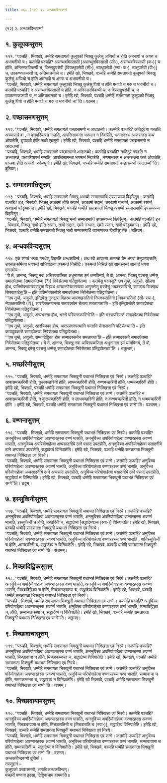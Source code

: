 ```yaml
---
title: ०६८ (१२) २. अन्धकविन्दवग्गो

---
```

(१२) २. अन्धकविन्दवग्गो  


## १. कुलूपकसुत्तम्

१११. ‘‘पञ्चहि , भिक्खवे, धम्मेहि समन्नागतो कुलूपको भिक्खु कुलेसु अप्पियो च होति अमनापो च अगरु च अभावनीयो च। कतमेहि पञ्चहि? असन्थवविस्सासी [असन्थुतविस्सासी (सी॰), असन्धवविस्सासी (क॰)] च होति, अनिस्सरविकप्पी च, विस्सट्ठुपसेवी [वियत्थुपसेवी (सी॰), ब्यत्थुपसेवी (स्या॰ कं॰), व्यत्तूपसेवी (पी॰)] च, उपकण्णकजप्पी च, अतियाचनको च। इमेहि खो, भिक्खवे, पञ्चहि धम्मेहि समन्नागतो कुलूपको भिक्खु कुलेसु अप्पियो च होति अमनापो च अगरु च अभावनीयो च।  
‘‘पञ्चहि, भिक्खवे, धम्मेहि समन्नागतो कुलूपको भिक्खु कुलेसु पियो च होति मनापो च गरु च भावनीयो च। कतमेहि पञ्चहि? न असन्थवविस्सासी च होति, न अनिस्सरविकप्पी च, न विस्सट्ठुपसेवी च, न उपकण्णकजप्पी च, न अतियाचनको च। इमेहि खो, भिक्खवे, पञ्चहि धम्मेहि समन्नागतो कुलूपको भिक्खु कुलेसु पियो च होति मनापो च गरु च भावनीयो चा’’ति। पठमम्।  


## २. पच्छासमणसुत्तम्

११२. ‘‘पञ्चहि, भिक्खवे, धम्मेहि समन्नागतो पच्छासमणो न आदातब्बो। कतमेहि पञ्चहि? अतिदूरे वा गच्छति अच्चासन्ने वा , न पत्तपरियापन्नं गण्हति, आपत्तिसामन्ता भणमानं न निवारेति, भणमानस्स अन्तरन्तरा कथं ओपातेति, दुप्पञ्ञो होति जळो एळमूगो। इमेहि खो, भिक्खवे, पञ्चहि धम्मेहि समन्नागतो पच्छासमणो न आदातब्बो।  
‘‘पञ्चहि, भिक्खवे, धम्मेहि समन्नागतो पच्छासमणो आदातब्बो। कतमेहि पञ्चहि? नातिदूरे गच्छति न अच्चासन्ने, पत्तपरियापन्नं गण्हति, आपत्तिसामन्ता भणमानं निवारेति , भणमानस्स न अन्तरन्तरा कथं ओपातेति, पञ्ञवा होति अजळो अनेळमूगो। इमेहि खो, भिक्खवे, पञ्चहि धम्मेहि समन्नागतो पच्छासमणो आदातब्बो’’ति। दुतियम्।  


## ३. सम्मासमाधिसुत्तम्

११३. ‘‘पञ्चहि, भिक्खवे, धम्मेहि समन्नागतो भिक्खु अभब्बो सम्मासमाधिं उपसम्पज्ज विहरितुम्। कतमेहि पञ्चहि? इध, भिक्खवे, भिक्खु अक्खमो होति रूपानं, अक्खमो सद्दानं, अक्खमो गन्धानं, अक्खमो रसानं, अक्खमो फोट्ठब्बानम्। इमेहि खो, भिक्खवे, पञ्चहि धम्मेहि समन्नागतो भिक्खु अभब्बो सम्मासमाधिं उपसम्पज्ज विहरितुम्।  
‘‘पञ्चहि, भिक्खवे, धम्मेहि समन्नागतो भिक्खु भब्बो सम्मासमाधिं उपसम्पज्ज विहरितुम्। कतमेहि पञ्चहि? इध , भिक्खवे, भिक्खु खमो होति रूपानं, खमो सद्दानं, खमो गन्धानं, खमो रसानं, खमो फोट्ठब्बानम्। इमेहि खो, भिक्खवे, पञ्चहि धम्मेहि समन्नागतो भिक्खु भब्बो सम्मासमाधिं उपसम्पज्ज विहरितु’’न्ति। ततियम्।  


## ४. अन्धकविन्दसुत्तम्

११४. एकं समयं भगवा मगधेसु विहरति अन्धकविन्दे। अथ खो आयस्मा आनन्दो येन भगवा तेनुपसङ्कमि; उपसङ्कमित्वा भगवन्तं अभिवादेत्वा एकमन्तं निसीदि। एकमन्तं निसिन्नं खो आयस्मन्तं आनन्दं भगवा एतदवोच –  
‘‘ये ते, आनन्द, भिक्खू नवा अचिरपब्बजिता अधुनागता इमं धम्मविनयं, ते वो, आनन्द, भिक्खू पञ्चसु धम्मेसु समादपेतब्बा [समादापेतब्बा (?)] निवेसेतब्बा पतिट्ठापेतब्बा । कतमेसु पञ्चसु? ‘एथ तुम्हे, आवुसो, सीलवा होथ, पातिमोक्खसंवरसंवुता विहरथ आचारगोचरसम्पन्ना अणुमत्तेसु वज्जेसु भयदस्साविनो, समादाय सिक्खथ सिक्खापदेसू’ति – इति पातिमोक्खसंवरे समादपेतब्बा निवेसेतब्बा पतिट्ठापेतब्बा।  
‘‘‘एथ तुम्हे, आवुसो, इन्द्रियेसु गुत्तद्वारा विहरथ आरक्खसतिनो निपक्कसतिनो [निपकसतिनो (सी॰ स्या॰), नेपक्कसतिनो (?)], सारक्खितमानसा सतारक्खेन चेतसा समन्नागता’ति – इति इन्द्रियसंवरे समादपेतब्बा निवेसेतब्बा पतिट्ठापेतब्बा।  
‘‘‘एथ तुम्हे, आवुसो, अप्पभस्सा होथ, भस्से परियन्तकारिनो’ति – इति भस्सपरियन्ते समादपेतब्बा निवेसेतब्बा पतिट्ठापेतब्बा।  
‘‘‘एथ तुम्हे, आवुसो, आरञ्ञिका होथ, अरञ्ञवनपत्थानि पन्तानि सेनासनानि पटिसेवथा’ति – इति कायवूपकासे समादपेतब्बा निवेसेतब्बा पतिट्ठापेतब्बा।  
‘‘‘एथ तुम्हे, आवुसो, सम्मादिट्ठिका होथ सम्मादस्सनेन समन्नागता’ति – इति सम्मादस्सने समादपेतब्बा निवेसेतब्बा पतिट्ठापेतब्बा। ये ते, आनन्द, भिक्खू नवा अचिरपब्बजिता अधुनागता इमं धम्मविनयं, ते वो, आनन्द, भिक्खू इमेसु पञ्चसु धम्मेसु समादपेतब्बा निवेसेतब्बा पतिट्ठापेतब्बा’’ति । चतुत्थम्।  


## ५. मच्छरिनीसुत्तम्

११५. ‘‘पञ्चहि, भिक्खवे, धम्मेहि समन्नागता भिक्खुनी यथाभतं निक्खित्ता एवं निरये। कतमेहि पञ्चहि? आवासमच्छरिनी होति, कुलमच्छरिनी होति, लाभमच्छरिनी होति, वण्णमच्छरिनी होति, धम्ममच्छरिनी होति। इमेहि खो, भिक्खवे, पञ्चहि धम्मेहि समन्नागता भिक्खुनी यथाभतं निक्खित्ता एवं निरये।  
‘‘पञ्चहि, भिक्खवे, धम्मेहि समन्नागता भिक्खुनी यथाभतं निक्खित्ता एवं सग्गे। कतमेहि पञ्चहि? न आवासमच्छरिनी होति, न कुलमच्छरिनी होति, न लाभमच्छरिनी होति, न वण्णमच्छरिनी होति, न धम्ममच्छरिनी होति । इमेहि खो, भिक्खवे, पञ्चहि धम्मेहि समन्नागता भिक्खुनी यथाभतं निक्खित्ता एवं सग्गे’’ति। पञ्चमम्।  


## ६. वण्णनासुत्तम्

११६. ‘‘पञ्चहि , भिक्खवे, धम्मेहि समन्नागता भिक्खुनी यथाभतं निक्खित्ता एवं निरये। कतमेहि पञ्चहि? अननुविच्च अपरियोगाहेत्वा अवण्णारहस्स वण्णं भासति, अननुविच्च अपरियोगाहेत्वा वण्णारहस्स अवण्णं भासति, अननुविच्च अपरियोगाहेत्वा अप्पसादनीये ठाने पसादं उपदंसेति, अननुविच्च अपरियोगाहेत्वा पसादनीये ठाने अप्पसादं उपदंसेति, सद्धादेय्यं विनिपातेति। इमेहि खो, भिक्खवे, पञ्चहि धम्मेहि समन्नागता भिक्खुनी यथाभतं निक्खित्ता एवं निरये।  
‘‘पञ्चहि, भिक्खवे, धम्मेहि समन्नागता भिक्खुनी यथाभतं निक्खित्ता एवं सग्गे। कतमेहि पञ्चहि? अनुविच्च परियोगाहेत्वा अवण्णारहस्स अवण्णं भासति, अनुविच्च परियोगाहेत्वा वण्णारहस्स वण्णं भासति, अनुविच्च परियोगाहेत्वा अप्पसादनीये ठाने अप्पसादं उपदंसेति, अनुविच्च परियोगाहेत्वा पसादनीये ठाने पसादं उपदंसेति, सद्धादेय्यं न विनिपातेति। इमेहि खो, भिक्खवे, पञ्चहि धम्मेहि समन्नागता भिक्खुनी यथाभतं निक्खित्ता एवं सग्गे’’ति। छट्ठम्।  


## ७. इस्सुकिनीसुत्तम्

११७. ‘‘पञ्चहि, भिक्खवे, धम्मेहि समन्नागता भिक्खुनी यथाभतं निक्खित्ता एवं निरये। कतमेहि पञ्चहि? अननुविच्च अपरियोगाहेत्वा अवण्णारहस्स वण्णं भासति, अननुविच्च अपरियोगाहेत्वा वण्णारहस्स अवण्णं भासति, इस्सुकिनी च होति, मच्छरिनी च, सद्धादेय्यं [सद्धादेय्यञ्च (स्या॰)] विनिपातेति। इमेहि खो, भिक्खवे, पञ्चहि धम्मेहि समन्नागता भिक्खुनी यथाभतं निक्खित्ता एवं निरये।  
‘‘पञ्चहि, भिक्खवे, धम्मेहि समन्नागता भिक्खुनी यथाभतं निक्खित्ता एवं सग्गे। कतमेहि पञ्चहि? अनुविच्च परियोगाहेत्वा अवण्णारहस्स अवण्णं भासति, अनुविच्च परियोगाहेत्वा वण्णारहस्स वण्णं भासति , अनिस्सुकिनी च होति, अमच्छरिनी च, सद्धादेय्यं न विनिपातेति। इमेहि खो, भिक्खवे, पञ्चहि धम्मेहि समन्नागता भिक्खुनी यथाभतं निक्खित्ता एवं सग्गे’’ति। सत्तमम्।  


## ८. मिच्छादिट्ठिकसुत्तम्

११८. ‘‘पञ्चहि, भिक्खवे, धम्मेहि समन्नागता भिक्खुनी यथाभतं निक्खित्ता एवं निरये। कतमेहि पञ्चहि? अननुविच्च अपरियोगाहेत्वा अवण्णारहस्स वण्णं भासति, अननुविच्च अपरियोगाहेत्वा वण्णारहस्स अवण्णं भासति, मिच्छादिट्ठिका च होति, मिच्छासङ्कप्पा च, सद्धादेय्यं विनिपातेति। इमेहि खो, भिक्खवे, पञ्चहि धम्मेहि समन्नागता भिक्खुनी यथाभतं निक्खित्ता एवं निरये।  
‘‘पञ्चहि , भिक्खवे, धम्मेहि समन्नागता भिक्खुनी यथाभतं निक्खित्ता एवं सग्गे । कतमेहि पञ्चहि? अनुविच्च परियोगाहेत्वा अवण्णारहस्स अवण्णं भासति, अनुविच्च परियोगाहेत्वा वण्णारहस्स वण्णं भासति, सम्मादिट्ठिका च, होति, सम्मासङ्कप्पा च, सद्धादेय्यं न विनिपातेति। इमेहि खो, भिक्खवे, पञ्चहि धम्मेहि समन्नागता भिक्खुनी यथाभतं निक्खित्ता एवं सग्गे’’ति। अट्ठमम्।  


## ९. मिच्छावाचासुत्तम्

११९. ‘‘पञ्चहि, भिक्खवे, धम्मेहि समन्नागता भिक्खुनी यथाभतं निक्खित्ता एवं निरये। कतमेहि पञ्चहि? अननुविच्च अपरियोगाहेत्वा अवण्णारहस्स वण्णं भासति, अननुविच्च अपरियोगाहेत्वा वण्णारहस्स अवण्णं भासति, मिच्छावाचा च होति, मिच्छाकम्मन्ता च, सद्धादेय्यं विनिपातेति। इमेहि खो, भिक्खवे, पञ्चहि धम्मेहि समन्नागता भिक्खुनी यथाभतं निक्खित्ता एवं निरये।  
‘‘पञ्चहि, भिक्खवे, धम्मेहि समन्नागता भिक्खुनी यथाभतं निक्खित्ता एवं सग्गे। कतमेहि पञ्चहि? अनुविच्च परियोगाहेत्वा अवण्णारहस्स अवण्णं भासति, अनुविच्च परियोगाहेत्वा वण्णारहस्स वण्णं भासति, सम्मावाचा च होति, सम्माकम्मन्ता च, सद्धादेय्यं न विनिपातेति। इमेहि खो भिक्खवे, पञ्चहि धम्मेहि समन्नागता भिक्खुनी यथाभतं निक्खित्ता एवं सग्गे’’ति। नवमम्।  


## १०. मिच्छावायामसुत्तम्

१२०. ‘‘पञ्चहि , भिक्खवे, धम्मेहि समन्नागता भिक्खुनी यथाभतं निक्खित्ता एवं निरये। कतमेहि पञ्चहि? अननुविच्च अपरियोगाहेत्वा अवण्णारहस्स वण्णं भासति, अननुविच्च अपरियोगाहेत्वा वण्णारहस्स अवण्णं भासति, मिच्छावायामा च होति, मिच्छासतिनी च [मिच्छासति च (स्या॰)], सद्धादेय्यं विनिपातेति। इमेहि खो, भिक्खवे, पञ्चहि धम्मेहि समन्नागता भिक्खुनी यथाभतं निक्खित्ता एवं निरये।  
‘‘पञ्चहि, भिक्खवे, धम्मेहि समन्नागता भिक्खुनी यथाभतं निक्खित्ता एवं सग्गे। कतमेहि पञ्चहि? अनुविच्च परियोगाहेत्वा अवण्णारहस्स अवण्णं भासति, अनुविच्च परियोगाहेत्वा वण्णारहस्स वण्णं भासति, सम्मावायामा च होति, सम्मासतिनी च, सद्धादेय्यं न विनिपातेति। इमेहि खो, भिक्खवे, पञ्चहि धम्मेहि समन्नागता भिक्खुनी यथाभतं निक्खित्ता एवं सग्गे’’ति। दसमम्।  
अन्धकविन्दवग्गो दुतियो।  
तस्सुद्दानं –  
कुलूपको पच्छासमणो, समाधिअन्धकविन्दम्।  
मच्छरी वण्णना इस्सा, दिट्ठिवाचाय वायमाति॥  
